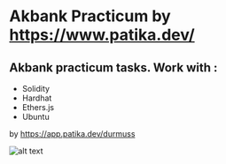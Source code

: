 # Akbank Practicum by https://www.patika.dev/

## Akbank practicum tasks. Work with : 
- Solidity 
- Hardhat 
- Ethers.js
- Ubuntu



by https://app.patika.dev/durmuss

![alt text](https://patika-cohorts-prod.s3-eu-central-1.amazonaws.com/cohorts/akbank-web3-practicum/8TsBq9AxSREaJj8ht-cohorts-cover)
